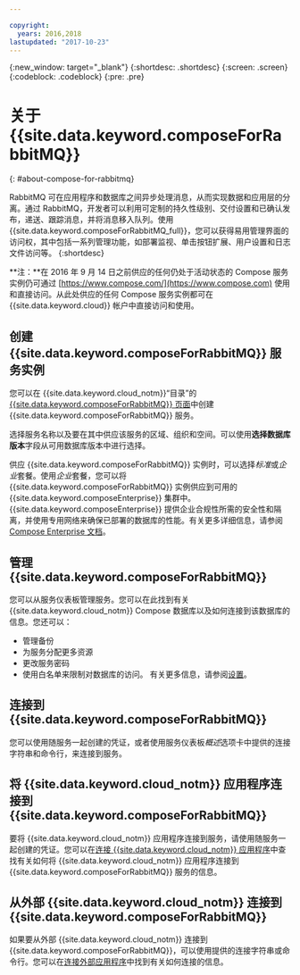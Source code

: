 ```yaml
---

copyright:
  years: 2016,2018
lastupdated: "2017-10-23"
---
```


{:new_window: target="_blank"}
{:shortdesc: .shortdesc}
{:screen: .screen}
{:codeblock: .codeblock}
{:pre: .pre}

# 关于 {{site.data.keyword.composeForRabbitMQ}}
{: #about-compose-for-rabbitmq}

RabbitMQ 可在应用程序和数据库之间异步处理消息，从而实现数据和应用层的分离。通过 RabbitMQ，开发者可以利用可定制的持久性级别、交付设置和已确认发布，递送、跟踪消息，并将消息移入队列。使用 {{site.data.keyword.composeForRabbitMQ_full}}，您可以获得易用管理界面的访问权，其中包括一系列管理功能，如部署监视、单击按钮扩展、用户设置和日志文件访问等。
{:shortdesc}

**注：**在 2016 年 9 月 14 日之前供应的任何仍处于活动状态的 Compose 服务实例仍可通过 [https://www.compose.com/](https://www.compose.com) 使用和直接访问。从此处供应的任何 Compose 服务实例都可在 {{site.data.keyword.cloud}} 帐户中直接访问和使用。

## 创建 {{site.data.keyword.composeForRabbitMQ}} 服务实例

您可以在 {{site.data.keyword.cloud_notm}}“目录”的 [{{site.data.keyword.composeForRabbitMQ}} 页面](https://console.{DomainName}/catalog/services/compose-for-rabbitmq/)中创建 {{site.data.keyword.composeForRabbitMQ}} 服务。

选择服务名称以及要在其中供应该服务的区域、组织和空间。可以使用**选择数据库版本**字段从可用数据库版本中进行选择。

供应 {{site.data.keyword.composeForRabbitMQ}} 实例时，可以选择*标准*或*企业*套餐。使用*企业*套餐，您可以将 {{site.data.keyword.composeForRabbitMQ}} 实例供应到可用的 {{site.data.keyword.composeEnterprise}} 集群中。{{site.data.keyword.composeEnterprise}} 提供企业合规性所需的安全性和隔离，并使用专用网络来确保已部署的数据库的性能。有关更多详细信息，请参阅 [Compose Enterprise 文档](../ComposeEnterprise/index.html)。

## 管理 {{site.data.keyword.composeForRabbitMQ}}

您可以从服务仪表板管理服务。您可以在此找到有关 {{site.data.keyword.cloud_notm}} Compose 数据库以及如何连接到该数据库的信息。您还可以：
- 管理备份 
- 为服务分配更多资源 
- 更改服务密码
- 使用白名单来限制对数据库的访问。
有关更多信息，请参阅[设置](./dashboard-settings.html)。

## 连接到 {{site.data.keyword.composeForRabbitMQ}}

您可以使用随服务一起创建的凭证，或者使用服务仪表板*概述*选项卡中提供的连接字符串和命令行，来连接到服务。

## 将 {{site.data.keyword.cloud_notm}} 应用程序连接到 {{site.data.keyword.composeForRabbitMQ}}

要将 {{site.data.keyword.cloud_notm}} 应用程序连接到服务，请使用随服务一起创建的凭证。您可以在[连接 {{site.data.keyword.cloud_notm}} 应用程序](./connecting-bluemix-app.html)中查找有关如何将 {{site.data.keyword.cloud_notm}} 应用程序连接到 {{site.data.keyword.composeForRabbitMQ}} 服务的信息。

## 从外部 {{site.data.keyword.cloud_notm}} 连接到 {{site.data.keyword.composeForRabbitMQ}}

如果要从外部 {{site.data.keyword.cloud_notm}} 连接到 {{site.data.keyword.composeForRabbitMQ}}，可以使用提供的连接字符串或命令行。您可以在[连接外部应用程序](./connecting-external.html)中找到有关如何连接的信息。
